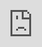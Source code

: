 ```yaml
---
layout: HackTheBox
title:  "HackTheBox - Brainfuck"
date:   2021-02-12 12:44:00 +0000
categories: Walkthrough HackTheBox
---
```

<p style="font-family:arial;">HackTheBox Brainfuck<br><br>
</p>
<iframe src="https://drive.google.com/file/d/1xTjLlZKi71cOWX6_7aEl8g8PhUjs2Xr3/preview" style="position:fixed; top:0px; left:0px; bottom:0px; right:0px; width:100%; height:100%; border:none; margin:0; padding:0; overflow:hidden; z-index:999999;"></iframe>
